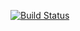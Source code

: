 [![Build Status](https://codeship.com/projects/9cd3c3b0-8952-0133-bb45-4619ccd24e37/status?branch=master)](https://codeship.com/projects/123247)

